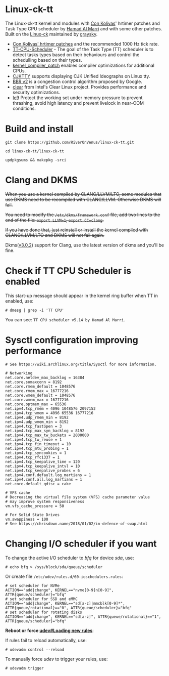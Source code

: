 # Linux-ck-tt

The Linux-ck-tt kernel and modules with [Con Kolivas](https://github.com/ckolivas)' hrtimer patches and Task Type CPU scheduler  by [Hamad Al Marri](https://github.com/hamadmarri) and with some other patches. Built on the [Linux-ck](https://aur.archlinux.org/packages/linux-ck/) maintained by [graysky](https://github.com/graysky2).

- [Con Kolivas' hrtimer patches](https://github.com/xanmod/linux-patches/tree/master/linux-5.14.y-xanmod/ck-hrtimer) and the recommended 1000 Hz tick rate. 
- [TT-CPU-Scheduler](https://github.com/hamadmarri/TT-CPU-Scheduler) - The goal of the Task Type (TT) scheduler is to detect tasks types based on their behaviours and control the schedulling based on their types.
- [kernel_compiler_patch](https://github.com/graysky2/kernel_compiler_patch) enables compiler optimizations for additional CPUs.
- [CJKTTY](https://github.com/zhmars/cjktty-patches) supports displaying CJK Unified Ideographs on Linux tty.
- [BBR v2](https://github.com/google/bbr) is a congestion control algorithm proposed by Google.
- [clear](https://github.com/clearlinux-pkgs/linux) from Intel's Clear Linux project. Provides performance and security optimizations.
- [le9](https://github.com/hakavlad/le9-patch) Protect the working set under memory pressure to prevent thrashing, avoid high latency and prevent livelock in near-OOM conditions.

# Build and install

```
git clone https://github.com/RiverOnVenus/linux-ck-tt.git

cd linux-ck-tt/linux-ck-tt

updpkgsums && makepkg -srci
```

# Clang and DKMS

~~When you use a kernel compiled by CLANG/LLVM/LTO, some modules that use DKMS need to be recompiled with CLANG/LLVM. Otherwise DKMS will fail.~~

~~You need to modify the `/etc/dkms/framework.conf` file, add two lines to the end of the file: `export LLVM=1`, `export CC=clang`.~~

~~If you have done that, just reinstall or install the kernel compiled with CLANG/LLVM/LTO and DKMS will not fail again.~~

Dkms([v3.0.2](https://github.com/dell/dkms/releases/tag/v3.0.2)) support for Clang, use the latest version of dkms and you'll be fine.

# Check if TT CPU Scheduler is enabled

This start-up message should appear in the kernel ring buffer when TT in enabled, use:

```
# dmesg | grep -i 'TT CPU'
```

You can see: `TT CPU scheduler v5.14 by Hamad Al Marri.`

# Sysctl configuration improving performance

```
# See https://wiki.archlinux.org/title/Sysctl for more information.

# Networking
net.core.netdev_max_backlog = 16384
net.core.somaxconn = 8192
net.core.rmem_default = 1048576
net.core.rmem_max = 16777216
net.core.wmem_default = 1048576
net.core.wmem_max = 16777216
net.core.optmem_max = 65536
net.ipv4.tcp_rmem = 4096 1048576 2097152
net.ipv4.tcp_wmem = 4096 65536 16777216
net.ipv4.udp_rmem_min = 8192
net.ipv4.udp_wmem_min = 8192
net.ipv4.tcp_fastopen = 3
net.ipv4.tcp_max_syn_backlog = 8192
net.ipv4.tcp_max_tw_buckets = 2000000
net.ipv4.tcp_tw_reuse = 1
net.ipv4.tcp_fin_timeout = 10
net.ipv4.tcp_mtu_probing = 1
net.ipv4.tcp_syncookies = 1
net.ipv4.tcp_rfc1337 = 1
net.ipv4.tcp_keepalive_time = 120
net.ipv4.tcp_keepalive_intvl = 10
net.ipv4.tcp_keepalive_probes = 6
net.ipv4.conf.default.log_martians = 1
net.ipv4.conf.all.log_martians = 1
net.core.default_qdisc = cake

# VFS cache
# Decreasing the virtual file system (VFS) cache parameter value 
# may improve system responsiveness
vm.vfs_cache_pressure = 50

# For Solid State Drives
vm.swappiness = 100
# See https://chrisdown.name/2018/01/02/in-defence-of-swap.html
```

# Changing I/O scheduler if you want

To change the active I/O scheduler to *bfq* for device *sda*, use:

```
# echo bfq > /sys/block/sda/queue/scheduler
```

Or create file `/etc/udev/rules.d/60-ioschedulers.rules`:

```
# set scheduler for NVMe
ACTION=="add|change", KERNEL=="nvme[0-9]n[0-9]", ATTR{queue/scheduler}="bfq"
# set scheduler for SSD and eMMC
ACTION=="add|change", KERNEL=="sd[a-z]|mmcblk[0-9]*", ATTR{queue/rotational}=="0", ATTR{queue/scheduler}="bfq"
# set scheduler for rotating disks
ACTION=="add|change", KERNEL=="sd[a-z]", ATTR{queue/rotational}=="1", ATTR{queue/scheduler}="bfq"
```

**Reboot or force [udev#Loading new rules](https://wiki.archlinux.org/title/Udev#Loading_new_rules)**:

If rules fail to reload automatically, use:

```
# udevadm control --reload
```

To manually force *udev* to trigger your rules, use:

```
# udevadm trigger
```
